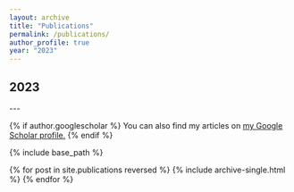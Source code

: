 ```yaml
---
layout: archive
title: "Publications"
permalink: /publications/
author_profile: true
year: "2023"
---
```


<h2>2023</h2>
---

{% if author.googlescholar %}
  You can also find my articles on <u><a href="{{author.googlescholar}}">my Google Scholar profile</a>.</u>
{% endif %}

{% include base_path %}

{% for post in site.publications reversed %}
  {% include archive-single.html %}
{% endfor %}
